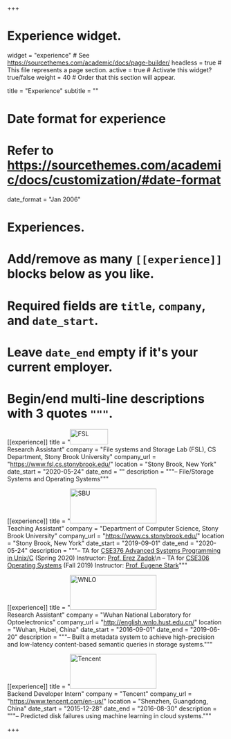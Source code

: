 +++
# Experience widget.
widget = "experience"  # See https://sourcethemes.com/academic/docs/page-builder/
headless = true  # This file represents a page section.
active = true  # Activate this widget? true/false
weight = 40  # Order that this section will appear.

title = "Experience"
subtitle = ""

# Date format for experience
#   Refer to https://sourcethemes.com/academic/docs/customization/#date-format
date_format = "Jan 2006"

# Experiences.
#   Add/remove as many `[[experience]]` blocks below as you like.
#   Required fields are `title`, `company`, and `date_start`.
#   Leave `date_end` empty if it's your current employer.
#   Begin/end multi-line descriptions with 3 quotes `"""`.
[[experience]]
  title = "<img src='img/fsllogo.gif' alt='FSL' width='87.5' height='35'> <br /> Research Assistant"
  company = "File systems and Storage Lab (FSL), CS Department, Stony Brook University"
  company_url = "https://www.fsl.cs.stonybrook.edu/"
  location = "Stony Brook, New York"
  date_start = "2020-05-24"
  date_end = ""
  description = """– File/Storage Systems and Operating Systems"""


[[experience]]
  title = "<img src='img/sbulogo.png' alt='SBU' width='200' height='80'> <br /> Teaching Assistant"
  company = "Department of Computer Science, Stony Brook University"
  company_url = "https://www.cs.stonybrook.edu/"
  location = "Stony Brook, New York"
  date_start = "2019-09-01"
  date_end = "2020-05-24"
  description = """– TA for [CSE376 Advanced Systems Programming in Unix/C](https://www.cs.stonybrook.edu/students/Undergraduate-Studies/courses/CSE376) (Spring 2020) Instructor: [Prof. Erez Zadok](https://www3.cs.stonybrook.edu/~ezk/)\n
  – TA for [CSE306 Operating Systems](https://www.cs.stonybrook.edu/students/Undergraduate-Studies/courses/CSE306) (Fall 2019) Instructor: [Prof. Eugene Stark](http://bsd7.cs.sunysb.edu/~stark/)"""

[[experience]]
  title = "<img src='img/wnlologo.png' alt='WNLO' width='200' height='80'> <br /> Research Assistant"
  company = "Wuhan National Laboratory for Optoelectronics"
  company_url = "http://english.wnlo.hust.edu.cn/"
  location = "Wuhan, Hubei, China"
  date_start = "2016-09-01"
  date_end = "2019-06-20"
  description = """– Built a metadata system to achieve high-precision and low-latency content-based semantic queries in storage systems."""


[[experience]]
  title = "<img src='img/tencentlogo.png' alt='Tencent' width='200' height='80'> <br /> Backend Developer Intern"
  company = "Tencent"
  company_url = "https://www.tencent.com/en-us/"
  location = "Shenzhen, Guangdong, China"
  date_start = "2015-12-28"
  date_end = "2016-08-30"
  description = """– Predicted disk failures using machine learning in cloud systems."""


+++
